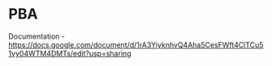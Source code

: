 # PBA

Documentation - 
https://docs.google.com/document/d/1rA3YiyknhvQ4Aha5CesFWft4ClTCu51vy04WTM4DMTs/edit?usp=sharing
